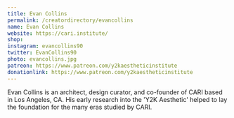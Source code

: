 ```yaml
---
title: Evan Collins
permalink: /creatordirectory/evancollins
name: Evan Collins
website: https://cari.institute/
shop:
instagram: evancollins90
twitter: EvanCollins90
photo: evancollins.jpg
patreon: https://www.patreon.com/y2kaestheticinstitute
donationlink: https://www.patreon.com/y2kaestheticinstitute
---
```

Evan Collins is an architect, design curator, and co-founder of CARI based in Los Angeles, CA. His early research into the 'Y2K Aesthetic' helped to lay the foundation for the many eras studied by CARI.